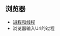 ## 浏览器
-   [进程和线程](https://github.com/gryns/record-web/edit/main/brower/%E8%BF%9B%E7%A8%8B%E5%92%8C%E7%BA%BF%E7%A8%8B.md)
-   浏览器输入Url的过程 
